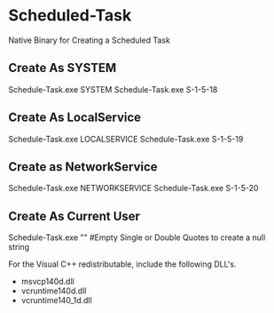 # Scheduled-Task
Native Binary for Creating a Scheduled Task

## Create As SYSTEM
Schedule-Task.exe SYSTEM
Schedule-Task.exe S-1-5-18

## Create As LocalService
Schedule-Task.exe LOCALSERVICE
Schedule-Task.exe S-1-5-19

## Create as NetworkService
Schedule-Task.exe NETWORKSERVICE
Schedule-Task.exe S-1-5-20

## Create As Current User
Schedule-Task.exe "" #Empty Single or Double Quotes to create a null string

For the Visual C++ redistributable, include the following DLL's.
* msvcp140d.dll
* vcruntime140d.dll
* vcruntime140_1d.dll
